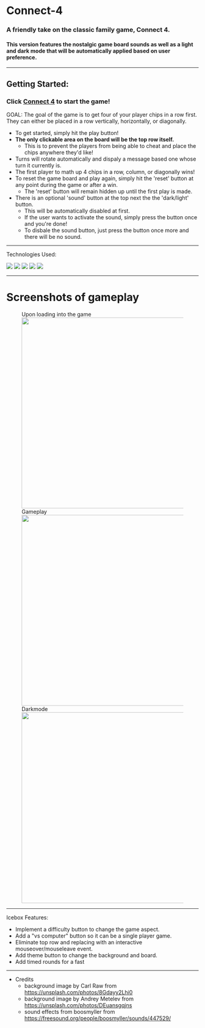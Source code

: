 
# Connect-4

### A friendly take on the classic family game, Connect 4.
#### This version features the nostalgic game board sounds as well as a light and dark mode that will be automatically applied based on user preference.
-------

## Getting Started:

 ### Click <a href="https://fabian-connect-4.surge.sh" target="_blank">Connect 4</a> to start the game!

GOAL: The goal of the game is to get four of your player chips in a row first. They can either be placed in a row vertically, horizontally, or diagonally.

- To get started, simply hit the play button!
- **The only clickable area on the board will be the top row itself.**
  - This is to prevent the players from being able to cheat and place the chips anywhere they'd like!
- Turns will rotate automatically and dispaly a message based one whose turn it currently is.
- The first player to math up 4 chips in a row, column, or diagonally wins!
- To reset the game board and play again, simply hit the 'reset' button at any point during the game or after a win.
  - The 'reset' button will remain hidden up until the first play is made.
- There is an optional 'sound' button at the top next the the 'dark/light' button.
  - This will be automatically disabled at first.
  - If the user wants to activate the sound, simply press the button once and you're done!
  - To disbale the sound button, just press the button once more and there will be no sound.

-------
Technologies Used:

<img src="https://img.shields.io/badge/JavaScript-F7DF1E?style=for-the-badge&logo=javascript&logoColor=black">
<img src="https://img.shields.io/badge/HTML5-E34F26?style=for-the-badge&logo=html5&logoColor=white">
<img src="https://img.shields.io/badge/CSS3-1572B6?style=for-the-badge&logo=css3&logoColor=white">
<img src="https://img.shields.io/badge/Bootstrap-563D7C?style=for-the-badge&logo=bootstrap&logoColor=white">
<img src="https://github-readme-stats.vercel.app/api/top-langs/?username=fabiansilva&theme=blue-green">




-------
# Screenshots of gameplay
<figure>
  <figcaption> Upon loading into the game</figcaption>
  <img src="https://i.imgur.com/m2FIjNN.png" width="500" height="">
  <figcaption> Gameplay </figcaption>
  <img src="https://i.imgur.com/0RgZyD0.png" width="500" height="">
  <figcaption> Darkmode </figcaption>
  <img src="https://i.imgur.com/Wixoo4T.png" width="500" height="">
</figure>

-------

Icebox Features:

- Implement a difficulty button to change the game aspect.
- Add a "vs computer" button so it can be a single player game.
- Eliminate top row and replacing with an interactive mouseover/mouseleave event.
- Add theme button to change the background and board.
- Add timed rounds for a fast 

--------

* Credits
  * background image by Carl Raw from https://unsplash.com/photos/8Gdayy2Lhi0
  * background image by Andrey Metelev from https://unsplash.com/photos/DEuansgqjns
  * sound effects from boosmyller from https://freesound.org/people/boosmyller/sounds/447529/